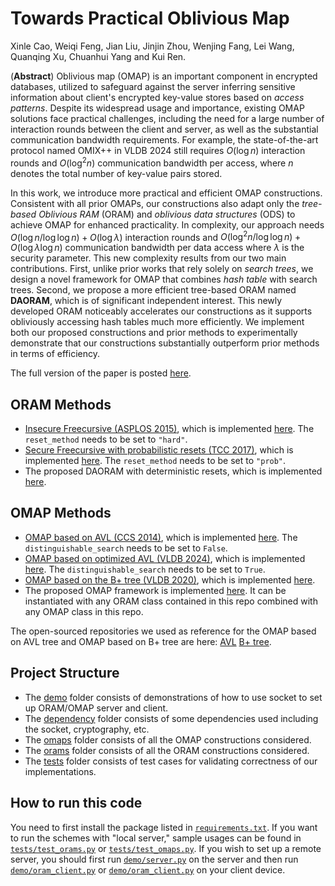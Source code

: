# Towards Practical Oblivious Map

Xinle Cao, Weiqi Feng, Jian Liu, Jinjin Zhou, Wenjing Fang, Lei Wang, Quanqing Xu, Chuanhui Yang and Kui Ren.

(**Abstract**) Oblivious map (OMAP) is an important component in encrypted databases, utilized to safeguard 
against the server inferring sensitive information about client's encrypted key-value stores based on 
_access patterns_. Despite its widespread usage and importance, existing OMAP solutions face practical challenges, 
including the need for a large number of interaction rounds between the client and server, as well as the substantial 
communication bandwidth requirements. For example, the state-of-the-art protocol named OMIX++ in VLDB 2024 still 
requires $O(\log{n})$ interaction rounds and $O(\log^2{n})$ communication bandwidth per access, where $n$ denotes 
the total number of key-value pairs stored.

In this work, we introduce more practical and efficient OMAP constructions. Consistent with all prior OMAPs, 
our constructions also adapt only the _tree-based Oblivious RAM_ (ORAM) and _oblivious data structures_ (ODS) 
to achieve OMAP for enhanced practicality. In complexity, our approach needs $O(\log{n}/\log{\log{n}}) +O(\log{\lambda})$
interaction rounds and $O(\log^2{n}/\log{\log{n}}) + O(\log{\lambda}\log{n})$ communication bandwidth per data access 
where $\lambda$ is the security parameter. This new complexity results from our two main contributions. First, unlike 
prior works that rely solely on _search trees_, we design a novel framework for OMAP that combines _hash table_ with 
search trees. Second, we propose a more efficient tree-based ORAM named **DAORAM**, which is of significant independent 
interest. This newly developed ORAM noticeably accelerates our constructions as it supports obliviously accessing hash 
tables much more efficiently. We implement both our proposed constructions and prior methods to experimentally demonstrate 
that our constructions substantially outperform prior methods in terms of efficiency.

The full version of the paper is posted [here](https://eprint.iacr.org/2024/1650).

## ORAM Methods

- [Insecure Freecursive (ASPLOS 2015)](https://people.csail.mit.edu/devadas/pubs/freecursive.pdf), which is
  implemented [here](daoram/oram/freecursive_oram.py). The `reset_method` needs to be set to `"hard"`.
- [Secure Freecursive with probabilistic resets (TCC 2017)](https://eprint.iacr.org/2016/1084), which is
  implemented [here](daoram/oram/freecursive_oram.py). The `reset_method` needs to be set to `"prob"`.
- The proposed DAORAM with deterministic resets, which is implemented [here](daoram/oram/da_oram.py).

## OMAP Methods

- [OMAP based on AVL (CCS 2014)](https://dl.acm.org/doi/10.1145/2660267.2660314), which is
  implemented [here](daoram/omap/avl_ods_omap.py). The `distinguishable_search` needs to be set to `False`.
- [OMAP based on optimized AVL (VLDB 2024)](https://www.vldb.org/pvldb/vol16/p4324-chamani.pdf), which is
  implemented [here](daoram/omap/avl_ods_omap.py). The `distinguishable_search` needs to be set to `True`.
- [OMAP based on the B+ tree (VLDB 2020)](https://people.eecs.berkeley.edu/~matei/papers/2020/vldb_oblidb.pdf), which is
  implemented [here](daoram/omap/bplus_ods_omap.py).
- The proposed OMAP framework is implemented [here](daoram/omap/oram_ods_omap.py). It can be instantiated with any ORAM
  class
  contained in this repo combined with any OMAP class in this repo.

The open-sourced repositories we used as reference for the OMAP based on AVL tree and OMAP based on B+ tree are
here: [AVL](https://github.com/obliviousram/oblivious-avl-tree) [B+ tree](https://github.com/SabaEskandarian/ObliDB).

## Project Structure

- The [demo](demo) folder consists of demonstrations of how to use socket to set up ORAM/OMAP server and client.
- The [dependency](daoram/dependency) folder consists of some dependencies used including the socket, cryptography, etc.
- The [omaps](daoram/omap) folder consists of all the OMAP constructions considered.
- The [orams](daoram/oram) folder consists of all the ORAM constructions considered.
- The [tests](tests) folder consists of test cases for validating correctness of our implementations.

## How to run this code

You need to first install the package listed in [`requirements.txt`](requirements.txt). If you want to run the schemes
with "local server," sample usages can be found in [`tests/test_orams.py`](tests/test_orams.py)
or [`tests/test_omaps.py`](tests/test_omaps.py). If you wish to set up a remote server, you should first
run [`demo/server.py`](demo/server.py) on the server and then run [`demo/oram_client.py`](demo/oram_client.py)
or [`demo/oram_client.py`](demo/omap_client.py) on your client device.
